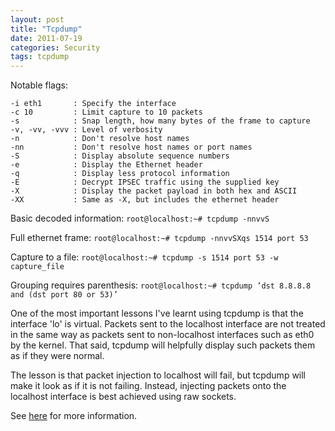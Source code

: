 ```yaml
---
layout: post
title: "Tcpdump"
date: 2011-07-19
categories: Security
tags: tcpdump
---
```


Notable flags:

```
-i eth1       : Specify the interface
-c 10         : Limit capture to 10 packets
-s            : Snap length, how many bytes of the frame to capture
-v, -vv, -vvv : Level of verbosity
-n            : Don't resolve host names
-nn           : Don't resolve host names or port names
-S            : Display absolute sequence numbers
-e            : Display the Ethernet header
-q            : Display less protocol information
-E            : Decrypt IPSEC traffic using the supplied key
-X            : Display the packet payload in both hex and ASCII
-XX           : Same as -X, but includes the ethernet header
```

Basic decoded information:
`root@localhost:~# tcpdump -nnvvS`

Full ethernet frame:
`root@localhost:~# tcpdump -nnvvSXqs 1514 port 53`

Capture to a file:
`root@localhost:~# tcpdump -s 1514 port 53 -w capture_file`

Grouping requires parenthesis:
`root@localhost:~# tcpdump ’dst 8.8.8.8 and (dst port 80 or 53)’`

One of the most important lessons I've learnt using tcpdump is that the interface 'lo' is virtual. Packets sent to the localhost interface are not treated in the same way as packets sent to non-localhost interfaces such as eth0 by the kernel. That said, tcpdump will helpfully display such packets them as if they were normal.

The lesson is that packet injection to localhost will fail, but tcpdump will make it look as if it is not failing. Instead, injecting packets onto the localhost interface is best achieved using raw sockets.

See [here][seclists] for more information.

[seclists]: http://seclists.org/tcpdump/2009/q1/110